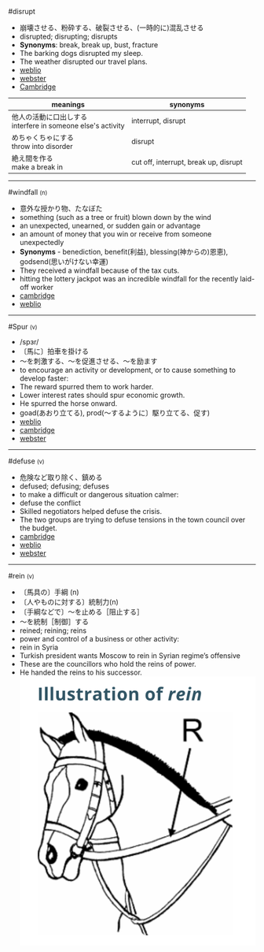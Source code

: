 #disrupt

- 崩壊させる、粉砕する、破裂させる、(一時的に)混乱させる
- disrupted; disrupting; disrupts
- **Synonyms**: break, break up, bust, fracture
- The barking dogs disrupted my sleep.
- The weather disrupted our travel plans.
- [weblio](https://ejje.weblio.jp/content/disrupt)
- [webster](https://www.merriam-webster.com/dictionary/disrupt#other-words)
- [Cambridge](https://dictionary.cambridge.org/us/dictionary/english/disrupt)


|  meanings | synonyms  | 
|---|---|
|  他人の活動に口出しする <br> interfere in someone else's activity|  interrupt, disrupt | 
|  めちゃくちゃにする <br> throw into disorder|  disrupt |
|  絶え間を作る<br> make a break in| cut off, interrupt, break up, disrupt  |
<hr />


#windfall <small>(n)</small>
- 意外な授かり物、たなぼた
- something (such as a tree or fruit) blown down by the wind
- an unexpected, unearned, or sudden gain or advantage
- an amount of money that you win or receive from someone unexpectedly
- **Synonyms** - benediction, benefit(利益), blessing(神からの)恩恵), godsend(思いがけない幸運)
 - They received a windfall because of the tax cuts.
 - hitting the lottery jackpot was an incredible windfall for the recently laid-off worker
- [cambridge](https://dictionary.cambridge.org/us/dictionary/english/windfall)
- [weblio](https://ejje.weblio.jp/content/windfall)

<hr />

#Spur <small>(v)</small>
- /spɜr/ 
- 〔馬に〕拍車を掛ける
- ～を刺激する、～を促進させる、～を励ます
- to encourage an activity or development, or to cause something to develop faster:
- The reward spurred them to work harder.
- Lower interest rates should spur economic growth.
- He spurred the horse onward.
- goad(あおり立てる), prod(～するように〕駆り立てる、促す)
- [weblio](https://ejje.weblio.jp/content/spur)
- [cambridge](https://dictionary.cambridge.org/us/dictionary/english/spur)
- [webster](https://www.merriam-webster.com/dictionary/spur#synonyms)
<hr />


#defuse <small>(v)</small>
- 危険など取り除く、鎮める
- defused; defusing; defuses
- to make a difficult or dangerous situation calmer:
- defuse the conflict
- Skilled negotiators helped defuse the crisis.
- The two groups are trying to defuse tensions in the town council over the budget.
- [cambridge](https://dictionary.cambridge.org/us/dictionary/english/defuse)
- [weblio](https://ejje.weblio.jp/english-thesaurus/content/defuse)
- [webster](https://www.merriam-webster.com/dictionary/defuse#examples)
<hr />

#rein <small>(v)</small>

- 〔馬具の〕手綱 (n)
- 〔人やものに対する〕統制力(n)
- 〔手綱などで〕～を止める［阻止する］
- ～を統制［制御］する
- reined; reining; reins
- power and control of a business or other activity:
- rein in Syria
- Turkish president wants Moscow to rein in Syrian regime’s offensive 
- These are the councillors who hold the reins of power.
- He handed the reins to his successor.
![](rein.png)
